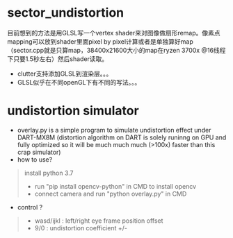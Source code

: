 # sector_undistortion
目前想到的方法是用GLSL写一个vertex shader来对图像做扇形remap。像素点mapping可以放到shader里面pixel by pixel计算或者是单独算好map（sector.cpp就是只算map，38400x21600大小的map在ryzen 3700x @16线程下只要1.5秒左右）然后shader读取。
- clutter支持添加GLSL到渲染层。。。
- GLSL似乎在不同openGL下有不同的写法。。。

# undistortion simulator 
- overlay.py is a simple program to simulate undistortion effect under DART-MX8M (distortion algorithm on DART is solely runinng on GPU and fully optimized so it will be much much much (>100x) faster than this crap simulator)
- how to use? 
> install python 3.7
> - run "pip install opencv-python" in CMD to install opencv
> - connect camera and run "python overlay.py" in CMD
- control ?
> - wasd/ijkl : left/right eye frame position offset 
> - 9/0 : undistortion coefficient +/-
